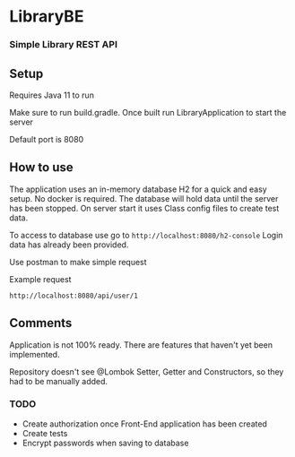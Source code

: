 # LibraryBE

### Simple Library REST API

## Setup

Requires Java 11 to run

Make sure to run build.gradle. Once built run LibraryApplication to start the server

Default port is 8080

## How to use

The application uses an in-memory database H2 for a quick and easy setup. No docker is required. The database will hold
data until the server has been stopped. On server start it uses Class config files to create test data.

To access to database use go to
`http://localhost:8080/h2-console`
Login data has already been provided.

Use postman to make simple request

Example request

`http://localhost:8080/api/user/1`

## Comments

Application is not 100% ready. There are features that haven't yet been implemented.

Repository doesn't see @Lombok Setter, Getter and Constructors, so they had to be manually added.

### TODO

- Create authorization once Front-End application has been created
- Create tests
- Encrypt passwords when saving to database


